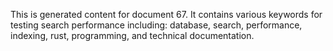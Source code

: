 This is generated content for document 67. It contains various keywords for testing search performance including: database, search, performance, indexing, rust, programming, and technical documentation.